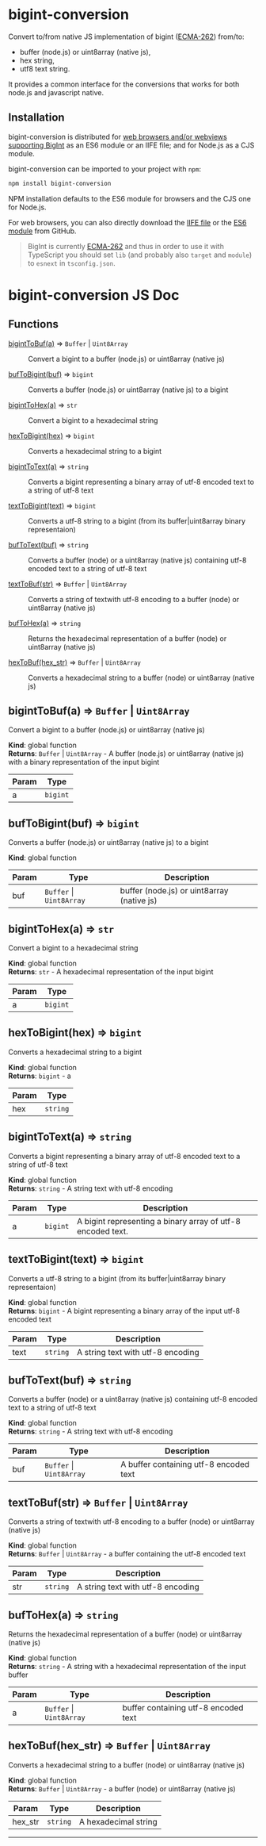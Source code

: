 # bigint-conversion
Convert to/from native JS implementation of bigint ([ECMA-262](https://tc39.es/ecma262/#sec-bigint-objects)) from/to:

- buffer (node.js) or uint8array (native js),
- hex string,
- utf8 text string.

It provides a common interface for the conversions that works for both node.js and javascript native.

## Installation

bigint-conversion is distributed for [web browsers and/or webviews supporting BigInt](https://developer.mozilla.org/en-US/docs/Web/JavaScript/Reference/Global_Objects/BigInt#Browser_compatibility) as an ES6 module or an IIFE file; and for Node.js as a CJS module.

bigint-conversion can be imported to your project with `npm`:

```bash
npm install bigint-conversion
```

NPM installation defaults to the ES6 module for browsers and the CJS one for Node.js.

For web browsers, you can also directly download the [IIFE file](https://raw.githubusercontent.com/juanelas/bigint-conversion/master/dist/bigint-conversion-latest.browser.js) or the [ES6 module](https://raw.githubusercontent.com/juanelas/bigint-conversionmaster/dist/bigint-conversion-latest.browser.mod.min.js) from GitHub.

> BigInt is currently [ECMA-262](https://tc39.es/ecma262/#sec-bigint-objects) and thus in order to use it with TypeScript you should set `lib` (and probably also `target` and `module`) to `esnext` in `tsconfig.json`.

# bigint-conversion JS Doc

## Functions

<dl>
<dt><a href="#bigintToBuf">bigintToBuf(a)</a> ⇒ <code>Buffer</code> | <code>Uint8Array</code></dt>
<dd><p>Convert a bigint to a buffer (node.js) or uint8array (native js)</p>
</dd>
<dt><a href="#bufToBigint">bufToBigint(buf)</a> ⇒ <code>bigint</code></dt>
<dd><p>Converts a buffer (node.js) or uint8array (native js) to a bigint</p>
</dd>
<dt><a href="#bigintToHex">bigintToHex(a)</a> ⇒ <code>str</code></dt>
<dd><p>Convert a bigint to a hexadecimal string</p>
</dd>
<dt><a href="#hexToBigint">hexToBigint(hex)</a> ⇒ <code>bigint</code></dt>
<dd><p>Converts a hexadecimal string to a bigint</p>
</dd>
<dt><a href="#bigintToText">bigintToText(a)</a> ⇒ <code>string</code></dt>
<dd><p>Converts a bigint representing a binary array of utf-8 encoded text to a string of utf-8 text</p>
</dd>
<dt><a href="#textToBigint">textToBigint(text)</a> ⇒ <code>bigint</code></dt>
<dd><p>Converts a utf-8 string to a bigint (from its buffer|uint8array binary representaion)</p>
</dd>
<dt><a href="#bufToText">bufToText(buf)</a> ⇒ <code>string</code></dt>
<dd><p>Converts a buffer (node) or a uint8array (native js) containing utf-8 encoded text to a string of utf-8 text</p>
</dd>
<dt><a href="#textToBuf">textToBuf(str)</a> ⇒ <code>Buffer</code> | <code>Uint8Array</code></dt>
<dd><p>Converts a string of textwith utf-8 encoding to a buffer (node) or uint8array (native js)</p>
</dd>
<dt><a href="#bufToHex">bufToHex(a)</a> ⇒ <code>string</code></dt>
<dd><p>Returns the hexadecimal representation of a buffer (node) or uint8array (native js)</p>
</dd>
<dt><a href="#hexToBuf">hexToBuf(hex_str)</a> ⇒ <code>Buffer</code> | <code>Uint8Array</code></dt>
<dd><p>Converts a hexadecimal string to a buffer (node) or uint8array (native js)</p>
</dd>
</dl>

<a name="bigintToBuf"></a>

## bigintToBuf(a) ⇒ <code>Buffer</code> \| <code>Uint8Array</code>
Convert a bigint to a buffer (node.js) or uint8array (native js)

**Kind**: global function  
**Returns**: <code>Buffer</code> \| <code>Uint8Array</code> - A buffer (node.js) or uint8array (native js) with a binary representation of the input bigint  

| Param | Type |
| --- | --- |
| a | <code>bigint</code> | 

<a name="bufToBigint"></a>

## bufToBigint(buf) ⇒ <code>bigint</code>
Converts a buffer (node.js) or uint8array (native js) to a bigint

**Kind**: global function  

| Param | Type | Description |
| --- | --- | --- |
| buf | <code>Buffer</code> \| <code>Uint8Array</code> | buffer (node.js) or uint8array (native js) |

<a name="bigintToHex"></a>

## bigintToHex(a) ⇒ <code>str</code>
Convert a bigint to a hexadecimal string

**Kind**: global function  
**Returns**: <code>str</code> - A hexadecimal representation of the input bigint  

| Param | Type |
| --- | --- |
| a | <code>bigint</code> | 

<a name="hexToBigint"></a>

## hexToBigint(hex) ⇒ <code>bigint</code>
Converts a hexadecimal string to a bigint

**Kind**: global function  
**Returns**: <code>bigint</code> - a  

| Param | Type |
| --- | --- |
| hex | <code>string</code> | 

<a name="bigintToText"></a>

## bigintToText(a) ⇒ <code>string</code>
Converts a bigint representing a binary array of utf-8 encoded text to a string of utf-8 text

**Kind**: global function  
**Returns**: <code>string</code> - A string text with utf-8 encoding  

| Param | Type | Description |
| --- | --- | --- |
| a | <code>bigint</code> | A bigint representing a binary array of utf-8 encoded text. |

<a name="textToBigint"></a>

## textToBigint(text) ⇒ <code>bigint</code>
Converts a utf-8 string to a bigint (from its buffer|uint8array binary representaion)

**Kind**: global function  
**Returns**: <code>bigint</code> - A bigint representing a binary array of the input utf-8 encoded text  

| Param | Type | Description |
| --- | --- | --- |
| text | <code>string</code> | A string text with utf-8 encoding |

<a name="bufToText"></a>

## bufToText(buf) ⇒ <code>string</code>
Converts a buffer (node) or a uint8array (native js) containing utf-8 encoded text to a string of utf-8 text

**Kind**: global function  
**Returns**: <code>string</code> - A string text with utf-8 encoding  

| Param | Type | Description |
| --- | --- | --- |
| buf | <code>Buffer</code> \| <code>Uint8Array</code> | A buffer containing utf-8 encoded text |

<a name="textToBuf"></a>

## textToBuf(str) ⇒ <code>Buffer</code> \| <code>Uint8Array</code>
Converts a string of textwith utf-8 encoding to a buffer (node) or uint8array (native js)

**Kind**: global function  
**Returns**: <code>Buffer</code> \| <code>Uint8Array</code> - a buffer containing the utf-8 encoded text  

| Param | Type | Description |
| --- | --- | --- |
| str | <code>string</code> | A string text with utf-8 encoding |

<a name="bufToHex"></a>

## bufToHex(a) ⇒ <code>string</code>
Returns the hexadecimal representation of a buffer (node) or uint8array (native js)

**Kind**: global function  
**Returns**: <code>string</code> - A string with a hexadecimal representation of the input buffer  

| Param | Type | Description |
| --- | --- | --- |
| a | <code>Buffer</code> \| <code>Uint8Array</code> | buffer containing utf-8 encoded text |

<a name="hexToBuf"></a>

## hexToBuf(hex_str) ⇒ <code>Buffer</code> \| <code>Uint8Array</code>
Converts a hexadecimal string to a buffer (node) or uint8array (native js)

**Kind**: global function  
**Returns**: <code>Buffer</code> \| <code>Uint8Array</code> - a buffer (node) or uint8array (native js)  

| Param | Type | Description |
| --- | --- | --- |
| hex_str | <code>string</code> | A hexadecimal string |


* * *